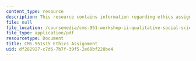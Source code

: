 ```yaml
---
content_type: resource
description: This resource contains information regarding ethics assignment.
file: null
file_location: /coursemedia/cms-951-workshop-ii-qualitative-social-science-methods-for-media-studies-spring-2015/df282927c7d67b7f39f52e68bf228be4_MITCMS_951S15_EthicsAsgn.pdf
file_type: application/pdf
resourcetype: Document
title: CMS.951s15 Ethics Assignment
uid: df282927-c7d6-7b7f-39f5-2e68bf228be4
---
```

